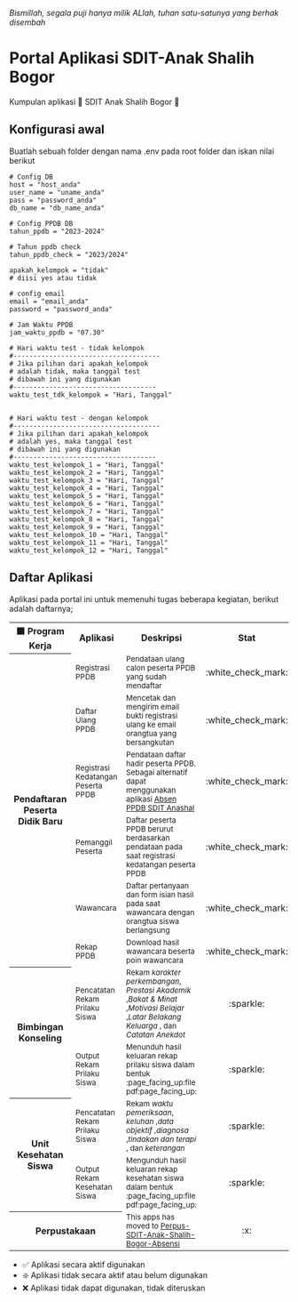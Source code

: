 _Bismillah, segala puji hanya milik ALlah, tuhan satu-satunya yang berhak disembah_

# Portal Aplikasi SDIT-Anak Shalih Bogor
 Kumpulan aplikasi :school: SDIT Anak Shalih Bogor :school:

## Konfigurasi awal
Buatlah sebuah folder dengan nama .env pada root folder dan iskan nilai berikut
```
# Config DB
host = "host_anda"
user_name = "uname_anda"
pass = "password_anda"
db_name = "db_name_anda"

# Config PPDB DB
tahun_ppdb = "2023-2024"

# Tahun ppdb check
tahun_ppdb_check = "2023/2024"

apakah_kelompok = "tidak"  
# diisi yes atau tidak

# config email
email = "email_anda"
password = "password_anda"

# Jam Waktu PPDB
jam_waktu_ppdb = "07.30"

# Hari waktu test - tidak kelompok
#-------------------------------------
# Jika pilihan dari apakah_kelompok
# adalah tidak, maka tanggal test 
# dibawah ini yang digunakan
#------------------------------------
waktu_test_tdk_kelompok = "Hari, Tanggal"


# Hari waktu test - dengan kelompok
#-------------------------------------
# Jika pilihan dari apakah_kelompok
# adalah yes, maka tanggal test 
# dibawah ini yang digunakan
#------------------------------------
waktu_test_kelompok_1 = "Hari, Tanggal"
waktu_test_kelompok_2 = "Hari, Tanggal"
waktu_test_kelompok_3 = "Hari, Tanggal"
waktu_test_kelompok_4 = "Hari, Tanggal"
waktu_test_kelompok_5 = "Hari, Tanggal"
waktu_test_kelompok_6 = "Hari, Tanggal"
waktu_test_kelompok_7 = "Hari, Tanggal"
waktu_test_kelompok_8 = "Hari, Tanggal"
waktu_test_kelompok_9 = "Hari, Tanggal"
waktu_test_kelompok_10 = "Hari, Tanggal"
waktu_test_kelompok_11 = "Hari, Tanggal"
waktu_test_kelompok_12 = "Hari, Tanggal"
```

## Daftar Aplikasi
Aplikasi pada portal ini untuk memenuhi tugas beberapa kegiatan, berikut adalah daftarnya;


<table>
  <tr>
   <th>⬛ Program Kerja</th>
   <th>Aplikasi</th>
   <th>Deskripsi</th>
   <th>Stat</th>
  </tr>
  <tr>
   <th rowspan="6">Pendaftaran Peserta Didik Baru</th>
   <td><sub>Registrasi PPDB</sub></td>
   <td><sub>Pendataan ulang calon peserta PPDB yang sudah mendaftar</sub></td>
   <td align="center">:white_check_mark:</td>
  </tr>
 <tr>
   <td><sub>Daftar Ulang PPDB</sub></td>
   <td><sub>Mencetak dan mengirim email bukti registrasi ulang ke email orangtua yang bersangkutan</sub></td>
  <td align="center">:white_check_mark:</td>
  </tr>
 <tr>
  <td><sub>Registrasi Kedatangan Peserta PPDB</sub></td>
   <td><sub>Pendataan daftar hadir peserta PPDB. Sebagai alternatif dapat menggunakan aplikasi <a href="https://github.com/muhammadfarras/absen-ppdb-sdit-anshal">Absen PPDB SDIT Anashal</a></sub></td>
  <td align="center">:white_check_mark:</td>
  </tr>
 <tr>
  <td><sub>Pemanggil Peserta</sub></td>
   <td><sub>Daftar peserta PPDB berurut berdasarkan pendataan pada saat registrasi kedatangan peserta PPDB</sub></td>
  <td align="center">:white_check_mark:</td>
  </tr>
 <tr>
  <td><sub>Wawancara</sub></td>
   <td><sub>Daftar pertanyaan dan form isian hasil pada saat wawancara dengan orangtua siswa berlangsung</sub></td>
  <td align="center">:white_check_mark:</td>
  </tr>
 <tr>
  <td><sub>Rekap PPDB</sub></td>
   <td><sub>Download hasil wawancara beserta poin wawancara</sub></td>
  <td align="center">:white_check_mark:</td>
  </tr>
 
  <!-- Bimbingan Konseling -->
 <tr>
   <th rowspan=2>Bimbingan Konseling</th>
  <td><sub>Pencatatan Rekam Prilaku Siswa</sub></td>
  <td><sub>Rekam <i>karakter perkembangan</i>, <i>Prestasi Akademik</i> ,<i>Bakat & Minat</i> ,<i>Motivasi Belajar</i> ,<i>Latar Belakang Keluarga</i> , dan <i>Catatan Anekdot</i></sub></td>
   <td align="center">:sparkle:</td>
  </tr>
 <tr>
  <td><sub>Output Rekam Prilaku Siswa</sub></td>
  <td><sub>Menunduh hasil keluaran rekap prilaku siswa dalam bentuk :page_facing_up:file pdf:page_facing_up:</sub></td>
   <td align="center">:sparkle:</td>
  </tr>
 
 <!-- Unit Kesehatan SIswa -->
 <tr>
   <th rowspan=2>Unit Kesehatan Siswa</th>
  <td><sub>Pencatatan Rekam Prilaku Siswa</sub></td>
  <td><sub>Rekam <i>waktu pemeriksaan</i>, <i>keluhan</i> ,<i>data objektif</i> ,<i>diagnosa</i> ,<i>tindakan dan terapi</i> , dan <i>keterangan</i></sub></td>
   <td align="center">:sparkle:</td>
  </tr>
 <tr>
  <td><sub>Output Rekam Kesehatan Siswa</sub></td>
  <td><sub>Mengunduh hasil keluaran rekap kesehatan siswa dalam bentuk :page_facing_up:file pdf:page_facing_up:</sub></td>
   <td align="center">:sparkle:</td>
  </tr>
 
 
  <!-- Perpustakaan -->
 <tr>
   <th colspan=2>Perpustakaan</th>
  <td><sub>This apps has moved to <a href="https://github.com/muhammadfarras/Perpus-SDIT-Anak-Shalih-Bogor-Absensi">Perpus-SDIT-Anak-Shalih-Bogor-Absensi</a></sub></td>
   <td align="center">:x:</td>
  </tr>
</table>

- ✅ Aplikasi secara aktif digunakan
- ❇️ Aplikasi tidak secara aktif atau belum digunakan
- :x: Aplikasi tidak dapat digunakan, tidak diteruskan